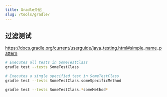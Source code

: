 ```yaml
---
title: Gradle介绍
slug: /tools/gradle/
---
```


## 过滤测试

<https://docs.gradle.org/current/userguide/java_testing.html#simple_name_pattern>

```bash
# Executes all tests in SomeTestClass
gradle test --tests SomeTestClass

# Executes a single specified test in SomeTestClass
gradle test --tests SomeTestClass.someSpecificMethod

gradle test --tests SomeTestClass.*someMethod*
```